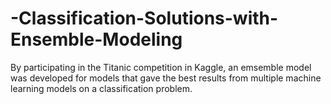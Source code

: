 # -Classification-Solutions-with-Ensemble-Modeling
By participating in the Titanic competition in Kaggle, an emsemble model was developed for models that gave the best results from multiple machine learning models on a classification problem.
